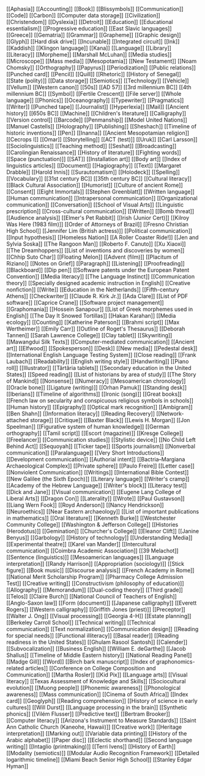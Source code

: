 [[Aphasia]]
[[Accounting]]
[[Book]]
[[Blissymbols]]
[[Communication]]
[[Code]]
[[Carbon]]
[[Computer data storage]]
[[Civilization]]
[[Christendom]]
[[Dyslexia]]
[[Detroit]]
[[Education]]
[[Educational essentialism]]
[[Progressive education]]
[[East Slavic languages]]
[[Greece]]
[[Gematria]]
[[Grammar]]
[[Grapheme]]
[[Graphic design]]
[[Glyph]]
[[Hard disk drive]]
[[Incunable]]
[[Integrated circuit]]
[[Ink]]
[[Kaddish]]
[[Klingon language]]
[[Kana]]
[[Language]]
[[Library]]
[[Literacy]]
[[Morpheme]]
[[Marshall McLuhan]]
[[Media studies]]
[[Microscope]]
[[Mass media]]
[[Mesopotamia]]
[[New Testament]]
[[Noam Chomsky]]
[[Orthography]]
[[Papyrus]]
[[Periodization]]
[[Public relations]]
[[Punched card]]
[[Pencil]]
[[Quill]]
[[Rhetoric]]
[[History of Senegal]]
[[State (polity)]]
[[Data storage]]
[[Semiotics]]
[[Technology]]
[[Vehicle]]
[[Vellum]]
[[Western canon]]
[[50s]]
[[AD 57]]
[[3rd millennium BC]]
[[4th millennium BC]]
[[Symbol]]
[[Fertile Crescent]]
[[File server]]
[[Whole language]]
[[Phonics]]
[[Oceanography]]
[[Typewriter]]
[[Pragmatics]]
[[Writer]]
[[Punched tape]]
[[Journalist]]
[[Hyperlexia]]
[[Mail]]
[[Ancient history]]
[[650s BC]]
[[Machine]]
[[Children's literature]]
[[Calligraphy]]
[[Version control]]
[[Barcode]]
[[Penmanship]]
[[Model United Nations]]
[[Manuel Castells]]
[[Holography]]
[[Publishing]]
[[Sheshach]]
[[Timeline of historic inventions]]
[[Pen]]
[[Inanna]]
[[Ancient Mesopotamian religion]]
[[Cecrops I]]
[[Omar]]
[[Storytelling]]
[[ACT (test)]]
[[Uruk]]
[[Carl Larsson]]
[[Sociolinguistics]]
[[Teaching method]]
[[Seshat]]
[[Broadcasting]]
[[Carolingian Renaissance]]
[[History of literature]]
[[Fighting words]]
[[Space (punctuation)]]
[[SAT]]
[[Installation art]]
[[Body art]]
[[Index of linguistics articles]]
[[Document]]
[[Hagiography]]
[[Text]]
[[Margaret Drabble]]
[[Harold Innis]]
[[Surautomatism]]
[[Holodeck]]
[[Spelling]]
[[Vocabulary]]
[[31st century BC]]
[[35th century BC]]
[[Cultural literacy]]
[[Black Cultural Association]]
[[Humorist]]
[[Culture of ancient Rome]]
[[Consent]]
[[Eight Immortals]]
[[Stephen Greenblatt]]
[[Written language]]
[[Human communication]]
[[Intrapersonal communication]]
[[Organizational communication]]
[[Conversation]]
[[School of Visual Arts]]
[[Linguistic prescription]]
[[Cross-cultural communication]]
[[Written]]
[[Bomb threat]]
[[Audience analysis]]
[[Elmer's Pet Rabbit]]
[[Irish (Junior Cert)]]
[[Kilroy Was Here (1983 film)]]
[[Order of Attorneys of Brazil]]
[[Fresno Christian High School]]
[[Jennifer Lim (British actress)]]
[[Political communication]]
[[Input hypothesis]]
[[Homeless Nation]]
[[A Roller Coaster Ride!]]
[[Jen and Sylvia Soska]]
[[The Rangoon Man]]
[[Roberto F. Canuto]]
[[Xu Xiaoxi]]
[[The Dreamhoppers]]
[[List of inventions and discoveries by women]]
[[Chhip Suto Char]]
[[Floating Melon]]
[[Advent (film)]]
[[Placitum of Riziano]]
[[Notes on Grief]]
[[Paragraph]]
[[Listening]]
[[Proofreading]]
[[Blackboard]]
[[Dip pen]]
[[Software patents under the European Patent Convention]]
[[Media literacy]]
[[The Language Instinct]]
[[Communication theory]]
[[Specially designed academic instruction in English]]
[[Creative nonfiction]]
[[Write]]
[[Education in the Netherlands]]
[[Fifth-century Athens]]
[[Checkwriter]]
[[Claude R. Kirk Jr.]]
[[Ada Clare]]
[[List of PDF software]]
[[Caprice Crane]]
[[Software project management]]
[[Graphomania]]
[[Hossein Sanapour]]
[[List of Greek morphemes used in English]]
[[The Day It Snowed Tortillas]]
[[Hakan Karahan]]
[[Media ecology]]
[[Counting]]
[[Katherine Paterson]]
[[Brahmi script]]
[[Max Wertheimer]]
[[Emily Carr]]
[[Outline of Roget's Thesaurus]]
[[Deborah Tannen]]
[[Sarah Lawrence College]]
[[Clay tablet]]
[[Skywriting]]
[[Mawangdui Silk Texts]]
[[Computer-mediated communication]]
[[Ancient art]]
[[Elfwood]]
[[Spokesperson]]
[[Desk]]
[[New media]]
[[Pedestal desk]]
[[International English Language Testing System]]
[[Close reading]]
[[Frank Laubach]]
[[Readability]]
[[English writing style]]
[[Handwriting]]
[[Piano roll]]
[[Illustrator]]
[[Tărtăria tablets]]
[[Secondary education in the United States]]
[[Speed reading]]
[[List of historians by area of study]]
[[The Story of Mankind]]
[[Nonsense]]
[[Numeracy]]
[[Mesoamerican chronology]]
[[Oracle bone]]
[[Ligature (writing)]]
[[Orhan Pamuk]]
[[Standing desk]]
[[Iberians]]
[[Timeline of algorithms]]
[[Ironic (song)]]
[[Great books]]
[[French law on secularity and conspicuous religious symbols in schools]]
[[Human history]]
[[Epigraphy]]
[[Optical mark recognition]]
[[Ambigram]]
[[Ben Shahn]]
[[Information literacy]]
[[Reading Recovery]]
[[Network-attached storage]]
[[Critique]]
[[Baxter Black]]
[[Lewis H. Morgan]]
[[Jon Speelman]]
[[Figurative system of human knowledge]]
[[German orthography]]
[[Tamil script]]
[[Escort (magazine)]]
[[Kresge College]]
[[Freelancer]]
[[Communication studies]]
[[Stylistic device]]
[[No Child Left Behind Act]]
[[Sequoyah]]
[[Ticker tape]]
[[Sports journalism]]
[[Nonverbal communication]]
[[Paralanguage]]
[[Very Short Introductions]]
[[Development communication]]
[[Authorial intent]]
[[Bactria–Margiana Archaeological Complex]]
[[Private sphere]]
[[Paulo Freire]]
[[Letter case]]
[[Nonviolent Communication]]
[[Writings]]
[[International Bible Contest]]
[[New Galilee (the Sixth Epoch)]]
[[Literary language]]
[[Writer's cramp]]
[[Academy of the Hebrew Language]]
[[Writer's block]]
[[Literacy test]]
[[Dick and Jane]]
[[Visual communication]]
[[Eugene Lang College of Liberal Arts]]
[[Dragon Con]]
[[Laterality]]
[[Wrote]]
[[Paul Gustavson]]
[[Liang Wern Fook]]
[[Royd Anderson]]
[[Nancy Hendrickson]]
[[Neuroethics]]
[[Near Eastern archaeology]]
[[List of important publications in mathematics]]
[[Oral literature]]
[[Kenneth Burke]]
[[Westchester Community College]]
[[Washington & Jefferson College]]
[[Histories (Herodotus)]]
[[Gemination]]
[[Churcher's College]]
[[Eleanor Clift]]
[[Janine Benyus]]
[[Garbology]]
[[History of technology]]
[[Understanding Media]]
[[Experimental theatre]]
[[Karel van Mander]]
[[Intercultural communication]]
[[Coimbra Academic Association]]
[[39 Melachot]]
[[Sentence (linguistics)]]
[[Mesoamerican languages]]
[[Language interpretation]]
[[Randy Harrison]]
[[Appropriation (sociology)]]
[[Stick figure]]
[[Book music]]
[[Discourse analysis]]
[[French Academy in Rome]]
[[National Merit Scholarship Program]]
[[Pharmacy College Admission Test]]
[[Creative writing]]
[[Constructivism (philosophy of education)]]
[[Allography]]
[[Memorandum]]
[[Dual-coding theory]]
[[Third grade]]
[[Telos]]
[[Claire Burch]]
[[National Council of Teachers of English]]
[[Anglo-Saxon law]]
[[Form (document)]]
[[Japanese calligraphy]]
[[Everett Rogers]]
[[Western calligraphy]]
[[Griffith Jones (priest)]]
[[Preceptor]]
[[Walter J. Ong]]
[[Visual processing]]
[[Georgia 4-H]]
[[Estate planning]]
[[Berkeley Carroll School]]
[[Technical writing]]
[[Technical communication]]
[[Text normalization]]
[[Communication design]]
[[Reading for special needs]]
[[Functional illiteracy]]
[[Basal reader]]
[[Reading readiness in the United States]]
[[Ghulam Rasool Santosh]]
[[Calender]]
[[Subvocalization]]
[[Business English]]
[[William E. deGarthe]]
[[Jacob Shallus]]
[[Timeline of Middle Eastern history]]
[[National Reading Panel]]
[[Madge Gill]]
[[Word]]
[[Birch bark manuscript]]
[[Index of graphonomics-related articles]]
[[Conference on College Composition and Communication]]
[[Martha Rosler]]
[[Kid Pix]]
[[Language arts]]
[[Visual literacy]]
[[Texas Assessment of Knowledge and Skills]]
[[Sociocultural evolution]]
[[Muong people]]
[[Phonemic awareness]]
[[Phonological awareness]]
[[Mass communication]]
[[Cinema of South Africa]]
[[Index card]]
[[Geoglyph]]
[[Reading comprehension]]
[[History of science in early cultures]]
[[Will Durst]]
[[Language processing in the brain]]
[[Synthetic phonics]]
[[Vilém Flusser]]
[[Predictive text]]
[[Bertram Brooker]]
[[Computer literacy]]
[[Arizona's Instrument to Measure Standards]]
[[Saint Ann Catholic Church (Kaneohe, Hawaii)]]
[[Creative work]]
[[Heritage interpretation]]
[[Marking out]]
[[Variable data printing]]
[[History of the Arabic alphabet]]
[[Paper disc]]
[[Eclectic shorthand]]
[[Second language writing]]
[[Intaglio (printmaking)]]
[[Terri Ivens]]
[[History of Earth]]
[[Modality (semiotics)]]
[[Modular Audio Recognition Framework]]
[[Detailed logarithmic timeline]]
[[Miami Beach Senior High School]]
[[Stanley Edgar Hyman]]
